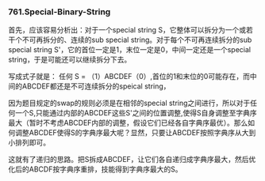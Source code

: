 ### 761.Special-Binary-String

首先，应该容易分析出：对于一个special string S，它整体可以拆分为一个或若干个不可再拆分的、连续的sub special string。对于每个不可再连续拆分的sub special string S'，它的首位一定是1，末位一定是0，中间一定还是一个special string，于是可能还可以继续拆分下去。

写成式子就是： 任何 S = （1）ABCDEF（0）,首位的1和末位的0可能存在，而中间的ABCDEF都还是不可连续拆分的speical string，

因为题目规定的swap的规则必须是在相邻的special string之间进行，所以对于任何一个S,只能通过内部的ABCDEF这些S'之间的位置调整,使得S自身调整至字典序最大（暂时不考虑ABCDEF内部的调整，假设它们已经各自字典序最优）。那么如何调整ABCDEF使得S的字典序最大呢？显然，只要让ABCDEF按照字典序从大到小排列即可。

这就有了递归的思路。把S拆成ABCDEF，让它们各自递归成字典序最大，然后优化后的ABCDF按字典序重排，技能得到字典序最大的S。
